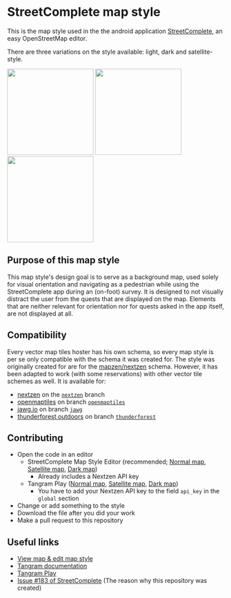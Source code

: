 # StreetComplete map style

This is the map style used in the the android application [StreetComplete](https://github.com/streetcomplete/StreetComplete), an easy OpenStreetMap editor.

There are three variations on the style available: light, dark and satellite-style.

<img src="https://raw.githubusercontent.com/streetcomplete/streetcomplete-mapstyle/gh-pages/images/light.png" height="200px"> <img src="https://raw.githubusercontent.com/streetcomplete/streetcomplete-mapstyle/gh-pages/images/dark.png" height="200px"> <img src="https://raw.githubusercontent.com/streetcomplete/streetcomplete-mapstyle/gh-pages/images/satellite.png" height="200px">

## Purpose of this map style

This map style's design goal is to serve as a background map, used solely for visual orientation and navigating as a pedestrian while using the StreetComplete app during an (on-foot) survey.
It is designed to not visually distract the user from the quests that are displayed on the map. Elements that are neither relevant for orientation nor for quests asked in the app itself, are not displayed at all.

## Compatibility

Every vector map tiles hoster has his own schema, so every map style is per se only compatible with the schema it was created for. The style was originally created for are for the [mapzen/nextzen](https://www.nextzen.org/) schema. However, it has been adapted to work (with some reservations) with other vector tile schemes as well. It is available for:

- [nextzen](https://www.nextzen.org/) on the [`nextzen`](https://github.com/streetcomplete/streetcomplete-mapstyle/tree/nextzen) branch
- [openmaptiles](https://openmaptiles.org/schema/) on branch [`openmaptiles`](https://github.com/streetcomplete/streetcomplete-mapstyle/tree/openmaptiles)
- [jawg.io](https://www.jawg.io/en/maps) on branch [`jawg`](https://github.com/streetcomplete/streetcomplete-mapstyle/tree/jawg)
- [thunderforest outdoors](https://www.thunderforest.com/docs/thunderforest.outdoors-v2/) on branch [`thunderforest`](https://github.com/streetcomplete/streetcomplete-mapstyle/tree/thunderforest)

## Contributing

* Open the code in an editor
  * StreetComplete Map Style Editor (recommended; [Normal map](https://streetcomplete.github.io/streetcomplete-mapstyle/?provider=nextzen&style=light), [Satellite map](https://streetcomplete.github.io/streetcomplete-mapstyle/?provider=nextzen&style=satellite), [Dark map](https://streetcomplete.github.io/streetcomplete-mapstyle/?provider=nextzen&style=dark))
    * Already includes a Nextzen API key
  * Tangram Play ([Normal map](https://tangram.city/play/?scene=https://raw.githubusercontent.com/streetcomplete/streetcomplete-mapstyle/nextzen/streetcomplete-light-style.yaml),  [Satellite map](https://tangram.city/play/?scene=https://raw.githubusercontent.com/streetcomplete/streetcomplete-mapstyle/nextzen/streetcomplete-satellite-style.yaml), [Dark map](https://tangram.city/play/?scene=https://raw.githubusercontent.com/streetcomplete/streetcomplete-mapstyle/nextzen/streetcomplete-dark-style.yaml))
    * You have to add your Nextzen API key to the field `api_key` in the `global` section
* Change or add something to the style
* Download the file after you did your work
* Make a pull request to this repository

## Useful links

* [View map & edit map style](https://streetcomplete.github.io/streetcomplete-mapstyle/?provider=nextzen)
* [Tangram documentation](https://mapzen.com/documentation/tangram/)
* [Tangram Play](https://tangram.city/play/)
* [Issue #183 of StreetComplete](https://github.com/streetcomplete/StreetComplete/issues/183) (The reason why this repository was created)
